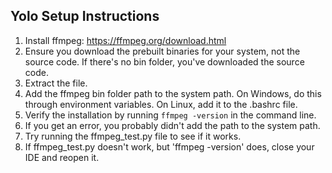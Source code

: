 ## Yolo Setup Instructions

1. Install ffmpeg: https://ffmpeg.org/download.html
2. Ensure you download the prebuilt binaries for your system, not the source code. If there's no bin folder, you've downloaded the source code.
3. Extract the file.
4. Add the ffmpeg bin folder path to the system path. On Windows, do this through environment variables. On Linux, add it to the .bashrc file.
5. Verify the installation by running `ffmpeg -version` in the command line.
6. If you get an error, you probably didn't add the path to the system path.
7. Try running the ffmpeg_test.py file to see if it works.
8. If ffmpeg_test.py doesn't work, but 'ffmpeg -version' does, close your IDE and reopen it.
